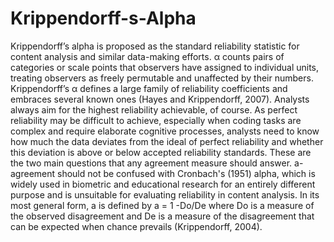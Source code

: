 # Krippendorff-s-Alpha
Krippendorff’s alpha is proposed as the standard reliability statistic for content analysis and similar data-making efforts. α counts pairs of categories or scale points that observers have assigned to individual units, treating observers as freely permutable and unaffected by their numbers. Krippendorff’s α defines a large family of reliability coefficients and embraces several known ones (Hayes and Krippendorff, 2007).
Analysts always aim for the highest reliability achievable, of course. As perfect reliability may be difficult to achieve, especially when coding tasks are complex and require elaborate cognitive processes, analysts need to know how much the data deviates from the ideal of perfect reliability and whether this deviation is above or below accepted reliability standards. These are the two main questions that any agreement measure should answer. a-agreement should not be confused with Cronbach's (1951) alpha, which is widely used in biometric and educational research for an entirely different purpose and is unsuitable for evaluating reliability in content analysis. In its most general form, a is defined by a = 1 -Do/De where Do is a measure of the observed disagreement and De is a measure of the disagreement that can be expected when chance prevails (Krippendorff, 2004).
